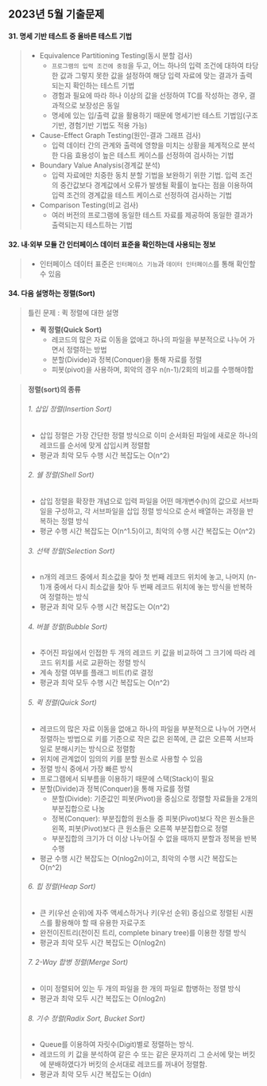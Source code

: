 ## 2023년 5월 기출문제

#### 31. 명세 기반 테스트 중 올바른 테스트 기법
> - Equivalence Partitioning Testing(동시 분할 검사)
>   - `프로그램의 입력 조건에 중점`을 두고, 어느 하나의 입력 조건에 대하여 타당한 값과 그렇지 못한 값을 설정하여 해당 입력 자료에 맞는 결과가 출력되는지 확인하는 테스트 기법
>   - 경험과 필요에 따라 하나 이상의 값을 선정하여 TC를 작성하는 경우, 결과적으로 보장성은 동일
>   - 명세에 있는 입/출력 값을 활용하기 때문에 명세기반 테스트 기법임(구조기반, 경험기반 기법도 적용 가능)
> - Cause-Effect Graph Testing(원인-결과 그래프 검사)
>   - 입력 데이터 간의 관계와 출력에 영향을 미치는 상황을 체계적으로 분석한 다음 효용성이 높은 테스트 케이스를 선정하여 검사하는 기법
> - Boundary Value Analysis(경계값 분석)
>   - 입력 자료에만 치중한 동치 분할 기법을 보완하기 위한 기법. 입력 조건의 중간값보다 경계값에서 오류가 발생될 확률이 높다는 점을 이용하여 입력 조건의 경계값을 테스트 케이스로 선정하여 검사하는 기법
> - Comparison Testing(비교 검사)
>   - 여러 버전의 프로그램에 동일한 테스트 자료를 제공하여 동일한 결과가 출력되는지 테스트하는 기법

#### 32. 내·외부 모듈 간 인터페이스 데이터 표준을 확인하는데 사용되는 정보
> - 인터페이스 데이터 표준은 `인터페이스 기능`과 `데이터 인터페이스`를 통해 확인할 수 있음

#### 34. 다음 설명하는 정렬(Sort)
> 틀린 문제 : 퀵 정렬에 대한 설명
> - **퀵 정렬(Quick Sort)**
>   - 레코드의 많은 자료 이동을 없애고 하나의 파일을 부분적으로 나누어 가면서 정렬하는 방법
>   - 분할(Divide)과 정복(Conquer)을 통해 자료를 정렬
>   - 피봇(pivot)을 사용하며, 회악의 경우 n(n-1)/2회의 비교를 수행해야함

> #### 정렬(sort)의 종류
> ###### 1. 삽입 정렬(Insertion Sort)
>   -  삽입 정렬은 가장 간단한 정렬 방식으로 이미 순서화된 파일에 새로운 하나의 레코드를 순서에 맞게 삽입시켜 정렬함
>   -  평균과 최악 모두 수행 시간 복잡도는 O(n^2)
> ###### 2. 쉘 정렬(Shell Sort)
>   - 삽입 정렬을 확장한 개념으로 입력 파일을 어떤 매개변수(h)의 값으로 서브파일을 구성하고, 각 서브파일을 삽입 정렬 방식으로 순서 배열하는 과정을 반복하는 정렬 방식
>   - 평균 수행 시간 복잡도는 O(n^1.5)이고, 최악의 수행 시간 복잡도는 O(n^2)
> ###### 3. 선택 정렬(Selection Sort)
>   - n개의 레코드 중에서 최소값을 찾아 첫 번째 레코드 위치에 놓고, 나머지 (n-1)개 중에서 다시 최소값을 찾아 두 번째 레코드 위치에 놓는 방식을 반복하여 정렬하는 방식
>   - 평균과 최악 모두 수행 시간 복잡도는 O(n^2)
> ###### 4. 버블 정렬(Bubble Sort)
>   - 주어진 파일에서 인접한 두 개의 레코드 키 값을 비교하여 그 크기에 따라 레코드 위치를 서로 교환하는 정렬 방식
>   - 계속 정렬 여부를 플래그 비트(f)로 결정
>   - 평균과 최악 모두 수행 시간 복잡도는 O(n^2)
> ###### 5. 퀵 정렬(Quick Sort)
>   - 레코드의 많은 자료 이동을 없애고 하나의 파일을 부분적으로 나누어 가면서 정렬하는 방법으로 키를 기준으로 작은 값은 왼쪽에, 큰 값은 오른쪽 서브파일로 분해시키는 방식으로 정렬함
>   - 위치에 관계없이 임의의 키를 분할 원소로 사용할 수 있음
>   - 정렬 방식 중에서 가장 빠른 방식
>   - 프로그램에서 되부름을 이용하기 때문에 스택(Stack)이 필요
>   - 분할(Divide)과 정복(Conquer)을 통해 자료를 정렬
>      - 분할(Divide): 기준값인 피봇(Pivot)을 중심으로 정렬할 자료들을 2개의 부분집합으로 나눔
>      - 정복(Conquer): 부분집합의 원소들 중 피봇(Pivot)보다 작은 원소들은 왼쪽, 피봇(Pivot)보다 큰 원소들은 오른쪽 부분집합으로 정렬
>      - 부분집합의 크기가 더 이상 나누어질 수 없을 때까지 분할과 정복을 반복 수행
>   - 평균 수행 시간 복잡도는 O(nlog2n)이고, 최악의 수행 시간 복잡도는 O(n^2)
> ###### 6. 힙 정렬(Heap Sort)
>   - 큰 키(우선 순위)에 자주 액세스하거나 키(우선 순위) 중심으로 정렬된 시퀀스를 활용해야 할 때 유용한 자료구조
>   - 완전이진트리(전이진 트리, complete binary tree)를 이용한 정렬 방식
>   - 평균과 최악 모두 시간 복잡도는 O(nlog2n) 
> ###### 7. 2-Way 합병 정렬(Merge Sort)
>   - 이미 정렬되어 있는 두 개의 파일을 한 개의 파일로 합병하는 정렬 방식
>   - 평균과 최악 모두 시간 복잡도는 O(nlog2n)
> ###### 8. 기수 정렬(Radix Sort, Bucket Sort)
>   - Queue를 이용하여 자릿수(Digit)별로 정렬하는 방식.
>   - 레코드의 키 값을 분석하여 같은 수 또는 같은 문자끼리 그 순서에 맞는 버킷에 분배하였다가 버킷의 순서대로 레코드를 꺼내어 정렬함.
>   - 평균과 최악 모두 시간 복잡도는 O(dn)
